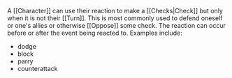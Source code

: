 A [[Character]] can use their reaction to make a [[Checks|Check]] but only when it is not their [[Turn]]. This is most commonly used to defend oneself or one's allies or otherwise [[Oppose]] some check. The reaction can occur before or after the event being reacted to. Examples include:
- dodge
- block
- parry
- counterattack